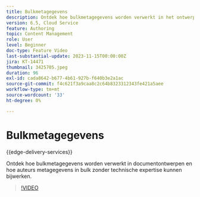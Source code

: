 ```yaml
---
title: Bulkmetagegevens
description: Ontdek hoe bulkmetagegevens worden verwerkt in het ontwerpen van documenten.
version: 6.5, Cloud Service
feature: Authoring
topic: Content Management
role: User
level: Beginner
doc-type: Feature Video
last-substantial-update: 2023-11-15T00:00:00Z
jira: KT-14471
thumbnail: 3425705.jpeg
duration: 96
exl-id: cada8642-b677-4b61-927b-f640b3e2a1ac
source-git-commit: f4c621f3a9caa8c2c64b8323312343fe421a5aee
workflow-type: tm+mt
source-wordcount: '33'
ht-degree: 0%

---
```


# Bulkmetagegevens

{{edge-delivery-services}}

Ontdek hoe bulkmetagegevens worden verwerkt in documentontwerpen en hoe auteurs metagegevens in bulk zonder technische expertise kunnen bijwerken.

>[!VIDEO](https://video.tv.adobe.com/v/3425705/?learn=on)
